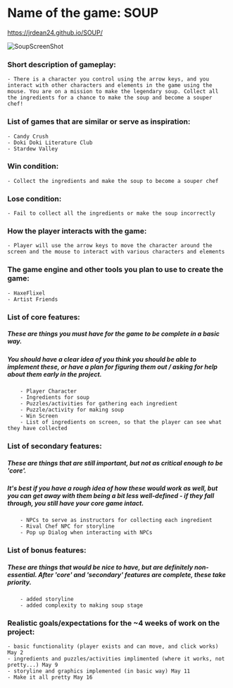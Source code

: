 
# Name of the game: SOUP

https://jrdean24.github.io/SOUP/

![SoupScreenShot](https://user-images.githubusercontent.com/77079578/168685613-0f2f07d8-2409-42e3-994b-af1c115b0323.jpg)

### Short description of gameplay:

    - There is a character you control using the arrow keys, and you interact with other characters and elements in the game using the mouse. You are on a mission to make the legendary soup. Collect all the ingredients for a chance to make the soup and become a souper chef!  

### List of games that are similar or serve as inspiration:

    - Candy Crush  
    - Doki Doki Literature Club  
    - Stardew Valley  

### Win condition:

    - Collect the ingredients and make the soup to become a souper chef  

### Lose condition:

    - Fail to collect all the ingredients or make the soup incorrectly  

### How the player interacts with the game:

    - Player will use the arrow keys to move the character around the screen and the mouse to interact with various characters and elements  

### The game engine and other tools you plan to use to create the game:

    - HaxeFlixel  
    - Artist Friends  

### List of core features:

##### These are things you must have for the game to be complete in a basic way.  

#####    You should have a clear idea of you think you should be able to implement these, or have a plan for figuring them out / asking for help about them early in the project.  

        - Player Character  
        - Ingredients for soup  
        - Puzzles/activities for gathering each ingredient  
        - Puzzle/activity for making soup  
        - Win Screen  
        - List of ingredients on screen, so that the player can see what they have collected  

### List of secondary features:

##### These are things that are still important, but not as critical enough to be 'core'.  

##### It's best if you have a rough idea of how these would work as well, but you can get away with them being a bit less well-defined - if they fall through, you still have your core game intact.  

        - NPCs to serve as instructors for collecting each ingredient  
        - Rival Chef NPC for storyline  
        - Pop up Dialog when interacting with NPCs  

### List of bonus features:

##### These are things that would be nice to have, but are definitely non-essential. After 'core' and 'secondary' features are complete, these take priority.  

        - added storyline  
        - added complexity to making soup stage  

### Realistic goals/expectations for the ~4 weeks of work on the project:

    - basic functionality (player exists and can move, and click works) May 2  
    - ingredients and puzzles/activities implimented (where it works, not pretty...) May 9  
    - storyline and graphics implemented (in basic way) May 11  
    - Make it all pretty May 16  
